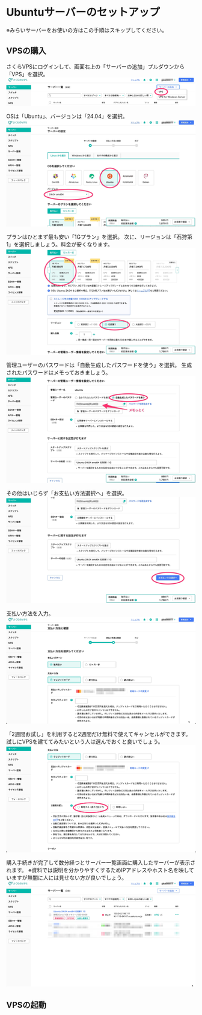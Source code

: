 # Ubuntuサーバーのセットアップ
※みらいサーバーをお使いの方はこの手順はスキップしてください。

## VPSの購入

さくらVPSにログインして、画面右上の「サーバーの追加」プルダウンから「VPS」を選択。
![VPSを選択](./assets/01/01.jpg)

OSは「Ubuntu」、バージョンは「24.04」を選択。
![OSとバージョンを選択](./assets/01/02.jpg)

プランはひとまず最も安い「1Gプラン」を選択。
次に、リージョンは「石狩第1」を選択しましょう。料金が安くなります。
![OSとバージョンを選択](./assets/01/03.jpg)

管理ユーザーのパスワードは「自動生成したパスワードを使う」を選択。
生成されたパスワードはメモっておきましょう。
![OSとバージョンを選択](./assets/01/04.jpg)

その他はいじらず「お支払い方法選択へ」を選択。
![OSとバージョンを選択](./assets/01/05.jpg)

支払い方法を入力。
![OSとバージョンを選択](./assets/01/06.jpg)

「2週間お試し」を利用すると2週間だけ無料で使えてキャンセルができます。試しにVPSを建ててみたいという人は選んでおくと良いでしょう。
![OSとバージョンを選択](./assets/01/07.jpg)

購入手続きが完了して数分経つとサーバー一覧画面に購入したサーバーが表示されます。
※資料では説明を分かりやすくするためIPアドレスやホスト名を映していますが無闇に人には見せない方が良いでしょう。
![OSとバージョンを選択](./assets/01/08.jpg)

## VPSの起動